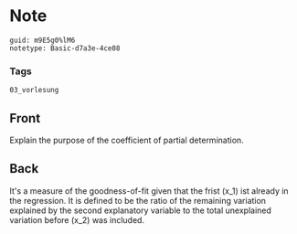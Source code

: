 # Note
```
guid: m9E5g0%lM6
notetype: Basic-d7a3e-4ce08
```

### Tags
```
03_vorlesung
```

## Front
Explain the purpose of the coefficient of partial determination.

## Back
It's a measure of the goodness-of-fit given that the frist \(x_1\) ist already in the regression. It is defined to be the ratio of the remaining variation explained by the second explanatory variable to the total unexplained variation before \(x_2\) was included.

